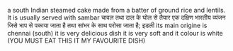 a south Indian steamed cake made from a batter of ground rice and lentils. It is usually served with sambar
चावल तथा दाल के घोल से तैयार एक दक्षिण भारतीय व्यंजन जिसे भाप से पकाया जाता है तथा सांभर के साथ परोसा जाता है; इडली
its main origine is chennai (south)
it is very delicious dish 
it is very soft and it colour is white
(YOU MUST EAT THIS IT MY FAVOURITE DISH)